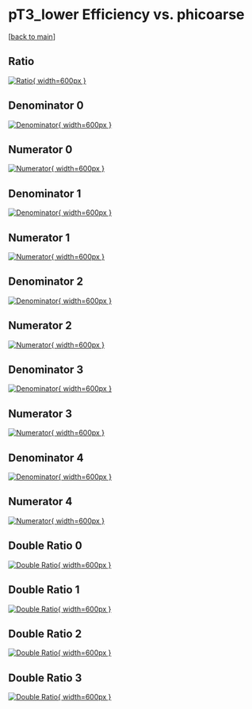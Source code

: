 # pT3_lower Efficiency vs. phicoarse

[[back to main](./)]



## Ratio

[![Ratio](../mtv/var/pT3_lower_xtr_0_0_eff_phicoarse.png){ width=600px }](../mtv/var/pT3_lower_xtr_0_0_eff_phicoarse.pdf)

## Denominator 0

[![Denominator](../mtv/den/pT3_lower_xtr_0_0_eff_phicoarse_den0.png){ width=600px }](../mtv/den/pT3_lower_xtr_0_0_eff_phicoarse_den0.pdf)

## Numerator 0

[![Numerator](../mtv/num/pT3_lower_xtr_0_0_eff_phicoarse_num0.png){ width=600px }](../mtv/num/pT3_lower_xtr_0_0_eff_phicoarse_num0.pdf)

## Denominator 1

[![Denominator](../mtv/den/pT3_lower_xtr_0_0_eff_phicoarse_den1.png){ width=600px }](../mtv/den/pT3_lower_xtr_0_0_eff_phicoarse_den1.pdf)

## Numerator 1

[![Numerator](../mtv/num/pT3_lower_xtr_0_0_eff_phicoarse_num1.png){ width=600px }](../mtv/num/pT3_lower_xtr_0_0_eff_phicoarse_num1.pdf)

## Denominator 2

[![Denominator](../mtv/den/pT3_lower_xtr_0_0_eff_phicoarse_den2.png){ width=600px }](../mtv/den/pT3_lower_xtr_0_0_eff_phicoarse_den2.pdf)

## Numerator 2

[![Numerator](../mtv/num/pT3_lower_xtr_0_0_eff_phicoarse_num2.png){ width=600px }](../mtv/num/pT3_lower_xtr_0_0_eff_phicoarse_num2.pdf)

## Denominator 3

[![Denominator](../mtv/den/pT3_lower_xtr_0_0_eff_phicoarse_den3.png){ width=600px }](../mtv/den/pT3_lower_xtr_0_0_eff_phicoarse_den3.pdf)

## Numerator 3

[![Numerator](../mtv/num/pT3_lower_xtr_0_0_eff_phicoarse_num3.png){ width=600px }](../mtv/num/pT3_lower_xtr_0_0_eff_phicoarse_num3.pdf)

## Denominator 4

[![Denominator](../mtv/den/pT3_lower_xtr_0_0_eff_phicoarse_den4.png){ width=600px }](../mtv/den/pT3_lower_xtr_0_0_eff_phicoarse_den4.pdf)

## Numerator 4

[![Numerator](../mtv/num/pT3_lower_xtr_0_0_eff_phicoarse_num4.png){ width=600px }](../mtv/num/pT3_lower_xtr_0_0_eff_phicoarse_num4.pdf)

## Double Ratio 0

[![Double Ratio](../mtv/ratio/pT3_lower_xtr_0_0_eff_phicoarse_ratio0.png){ width=600px }](../mtv/ratio/pT3_lower_xtr_0_0_eff_phicoarse_ratio0.pdf)

## Double Ratio 1

[![Double Ratio](../mtv/ratio/pT3_lower_xtr_0_0_eff_phicoarse_ratio1.png){ width=600px }](../mtv/ratio/pT3_lower_xtr_0_0_eff_phicoarse_ratio1.pdf)

## Double Ratio 2

[![Double Ratio](../mtv/ratio/pT3_lower_xtr_0_0_eff_phicoarse_ratio2.png){ width=600px }](../mtv/ratio/pT3_lower_xtr_0_0_eff_phicoarse_ratio2.pdf)

## Double Ratio 3

[![Double Ratio](../mtv/ratio/pT3_lower_xtr_0_0_eff_phicoarse_ratio3.png){ width=600px }](../mtv/ratio/pT3_lower_xtr_0_0_eff_phicoarse_ratio3.pdf)

